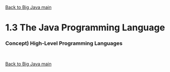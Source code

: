 [Back to Big Java main](../../../main.md)

# 1.3 The Java Programming Language
### Concept) High-Level Programming Languages



<br>

[Back to Big Java main](../../../main.md)